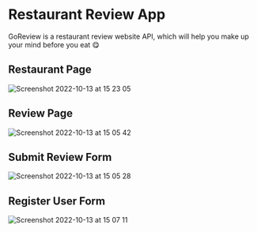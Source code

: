 # Restaurant Review App

GoReview is a restaurant review website API, which will help you make up your mind before you eat 😋

## Restaurant Page
![Screenshot 2022-10-13 at 15 23 05](https://user-images.githubusercontent.com/37752062/195623399-aa188f22-7f6d-44fd-b55a-ad7bcebe37db.png)
## Review Page
![Screenshot 2022-10-13 at 15 05 42](https://user-images.githubusercontent.com/108692801/195619175-23b07009-5255-428e-a9a4-ef6a1a5783f6.png)
## Submit Review Form
![Screenshot 2022-10-13 at 15 05 28](https://user-images.githubusercontent.com/108692801/195619184-91e6af8e-c414-46dc-a9b1-f73abdae18df.png)
## Register User Form
![Screenshot 2022-10-13 at 15 07 11](https://user-images.githubusercontent.com/108692801/195619575-93da5611-63fc-4a45-afdc-6462ad778d0e.png)
